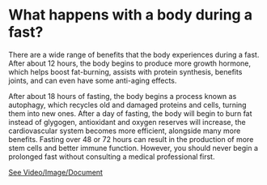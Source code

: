 # What happens with a body during a fast?

There are a wide range of benefits that the body experiences during a fast. After about 12 hours, the body begins to produce more growth hormone, which helps boost fat-burning, assists with protein synthesis, benefits joints, and can even have some anti-aging effects.

After about 18 hours of fasting, the body begins a process known as autophagy, which recycles old and damaged proteins and cells, turning them into new ones. After a day of fasting, the body will begin to burn fat instead of glygogen, antioxidant and oxygen reserves will increase, the cardiovascular system becomes more efficient, alongside many more benefits. Fasting over 48 or 72 hours can result in the production of more stem cells and better immune function. However, you should never begin a prolonged fast without consulting a medical professional first.

 [See Video/Image/Document](https://hls-player.drberg.com/asset?path=migrated-assets/what-really-happens-when-we-fast)